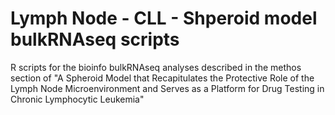 # Lymph Node - CLL - Shperoid model bulkRNAseq scripts
R scripts for the bioinfo bulkRNAseq analyses described in the methos section of "A Spheroid Model that Recapitulates the Protective Role of the Lymph Node Microenvironment and Serves as a Platform for Drug Testing in Chronic Lymphocytic Leukemia" 
